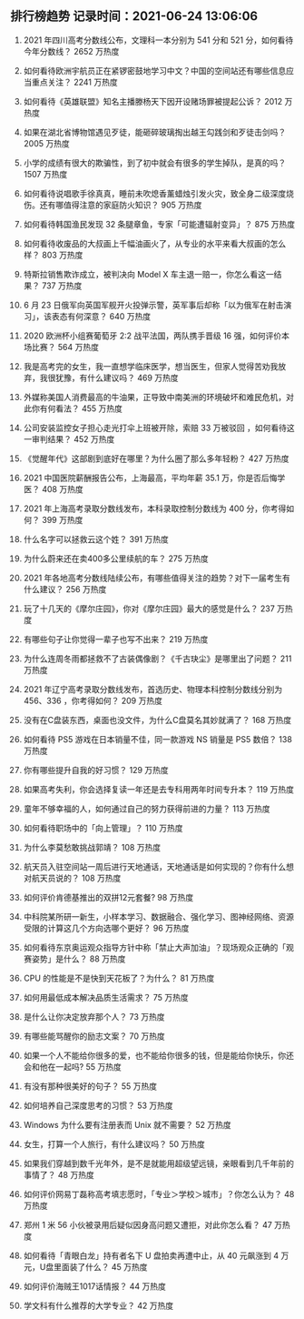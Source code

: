 
## 排行榜趋势 记录时间：2021-06-24 13:06:06
  
  1. 2021 年四川高考分数线公布，文理科一本分别为 541 分和 521 分，如何看待今年分数线？ 2652 万热度
    
  2. 如何看待欧洲宇航员正在紧锣密鼓地学习中文？中国的空间站还有哪些信息应当重点关注？ 2241 万热度
    
  3. 如何看待《英雄联盟》知名主播滕杨天下因开设赌场罪被提起公诉？ 2012 万热度
    
  4. 如果在湖北省博物馆遇见歹徒，能砸碎玻璃掏出越王勾践剑和歹徒击剑吗？ 2005 万热度
    
  5. 小学的成绩有很大的欺骗性，到了初中就会有很多的学生掉队，是真的吗？ 1507 万热度
    
  6. 如何看待说唱歌手徐真真，睡前未吹熄香薰蜡烛引发火灾，致全身二级深度烧伤。还有哪值得注意的家庭防火知识？ 905 万热度
    
  7. 如何看待韩国渔民发现 32 条腿章鱼，专家「可能遭辐射变异」？ 875 万热度
    
  8. 如何看待收废品的大叔画上千幅油画火了，从专业的水平来看大叔画的怎么样？ 803 万热度
    
  9. 特斯拉销售欺诈成立，被判决向 Model X 车主退一赔一，你怎么看这一结果？ 737 万热度
    
  10. 6 月 23 日俄军向英国军舰开火投弹示警，英军事后却称「以为俄军在射击演习」，该表态有何深意？ 640 万热度
    
  11. 2020 欧洲杯小组赛葡萄牙 2:2 战平法国，两队携手晋级 16 强，如何评价本场比赛？ 564 万热度
    
  12. 我是高考完的女生，我一直想学临床医学，想当医生，但家人觉得苦劝我放弃，我很犹豫，有什么建议吗？ 469 万热度
    
  13. 外媒称美国人消费最高的牛油果，正导致中南美洲的环境破坏和难民危机，对此你有何看法？ 455 万热度
    
  14. 公司安装监控女子担心走光打伞上班被开除，索赔 33 万被驳回 ，如何看待这一审判结果？ 452 万热度
    
  15. 《觉醒年代》这部剧到底好在哪里？为什么圈了那么多年轻粉？ 427 万热度
    
  16. 2021 中国医院薪酬报告公布，上海最高，平均年薪 35.1 万，你是否后悔学医？ 408 万热度
    
  17. 2021 年上海高考录取分数线发布，本科录取控制分数线为 400 分，你考得如何？ 399 万热度
    
  18. 什么名字可以拯救云这个姓？ 391 万热度
    
  19. 为什么蔚来还在卖400多公里续航的车？ 275 万热度
    
  20. 2021 年各地高考分数线陆续公布，有哪些值得关注的趋势？对下一届考生有什么建议？ 256 万热度
    
  21. 玩了十几天的《摩尔庄园》，你对《摩尔庄园》最大的感觉是什么？ 237 万热度
    
  22. 有哪些句子让你觉得一辈子也写不出来？ 219 万热度
    
  23. 为什么连周冬雨都拯救不了古装偶像剧？《千古玦尘》是哪里出了问题？ 211 万热度
    
  24. 2021 年辽宁高考录取分数线发布，首选历史、物理本科控制分数线分别为 456、336 ，你考得如何？ 209 万热度
    
  25. 没有在C盘装东西，桌面也没文件，为什么C盘莫名其妙就满了？ 168 万热度
    
  26. 如何看待 PS5 游戏在日本销量不佳，同一款游戏 NS 销量是 PS5 数倍？ 138 万热度
    
  27. 你有哪些提升自我的好习惯？ 129 万热度
    
  28. 如果高考失利，你会选择复读一年还是去专科用两年时间专升本？ 119 万热度
    
  29. 童年不够幸福的人，如何通过自己的努力获得前进的力量？ 113 万热度
    
  30. 如何看待职场中的「向上管理」？ 110 万热度
    
  31. 为什么李莫愁敢挑战郭靖？ 108 万热度
    
  32. 航天员入驻空间站一周后进行天地通话，天地通话是如何实现的？你有什么想对航天员说的？ 108 万热度
    
  33. 如何评价肯德基推出的双拼12元套餐? 98 万热度
    
  34. 中科院某所研一新生，小样本学习、数据融合、强化学习、图神经网络、资源受限的计算这几个方向选哪个更好？ 96 万热度
    
  35. 如何看待东京奥运观众指导方针中称「禁止大声加油」？现场观众正确的「观赛姿势」是什么？ 88 万热度
    
  36. CPU 的性能是不是快到天花板了？为什么？ 81 万热度
    
  37. 如何用最低成本解决品质生活需求？ 75 万热度
    
  38. 是什么让你决定放弃那个人？ 73 万热度
    
  39. 有哪些能骂醒你的励志文案？ 70 万热度
    
  40. 如果一个人不能给你很多的爱，也不能给你很多的钱，但是能给你快乐，你还会和他在一起吗? 55 万热度
    
  41. 有没有那种很美好的句子？ 55 万热度
    
  42. 如何培养自己深度思考的习惯？ 53 万热度
    
  43. Windows 为什么要有注册表而 Unix 就不需要？ 52 万热度
    
  44. 女生，打算一个人旅行，有什么建议吗？ 50 万热度
    
  45. 如果我们穿越到数千光年外，是不是就能用超级望远镜，亲眼看到几千年前的事情了？ 48 万热度
    
  46. 如何评价网易丁磊称高考填志愿时，「专业＞学校＞城市」？你怎么认为？ 48 万热度
    
  47. 郑州 1 米 56 小伙被录用后疑似因身高问题又遭拒，对此你怎么看？ 47 万热度
    
  48. 如何看待「青眼白龙」持有者名下 U 盘拍卖再遭中止，从 40 元飙涨到 4 万元，U盘里面装了什么？ 45 万热度
    
  49. 如何评价海贼王1017话情报？ 44 万热度
    
  50. 学文科有什么推荐的大学专业？ 42 万热度
    